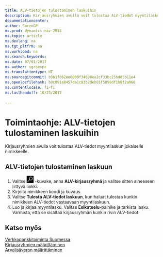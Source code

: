 ```yaml
---
title: ALV-tietojen tulostaminen laskuihin
description: Kirjausryhmien avulla voit tulostaa ALV-tiedot myyntilaskun jokaiselle nimikkeelle.
documentationcenter: 
author: SorenGP
ms.prod: dynamics-nav-2018
ms.topic: article
ms.devlang: na
ms.tgt_pltfrm: na
ms.workload: na
ms.search.keywords: 
ms.date: 07/01/2017
ms.author: sgroespe
ms.translationtype: HT
ms.sourcegitcommit: b9b1f062ee6009f34698ea2cf33bc25bdd5b11e4
ms.openlocfilehash: b0c891e8457da1c83b2deb65f5090df1b8f2a966
ms.contentlocale: fi-fi
ms.lasthandoff: 10/23/2017

---
```

# <a name="how-to-print-vat-information-on-invoices"></a>Toimintaohje: ALV-tietojen tulostaminen laskuihin
Kirjausryhmien avulla voit tulostaa ALV-tiedot myyntilaskun jokaiselle nimikkeelle.  

## <a name="to-print-vat-information-on-an-invoice"></a>ALV-tietojen tulostaminen laskuun  

1.  Valitse ![Etsi sivu tai raportti -kuvake](../../media/ui-search/search_small.png "Etsi sivu tai raportti -kuvake") -kuvake, anna **ALV-kirjausryhmä** ja valitse sitten aiheeseen liittyvä linkki.  
2.  Kirjoita nimikkeen koodi ja kuvaus.  
3.  Valitse **Tulosta ALV-tiedot laskuun**, kun haluat tulostaa kunkin nimikkeen ALV-tiedot vastaavaan myyntilaskuun.  
4.  Luo ja kirjaa myyntilasku. Valitse **Esikatselu**-painike ja tarkista lasku. Varmista, että se sisältää kirjausryhmän kunkin rivin ALV-tiedot.  

## <a name="see-also"></a>Katso myös  
 [Verkkopankkitoiminta Suomessa](electronic-banking-in-finland.md)  
 [Kirjausryhmien määrittäminen](../../finance-posting-groups.md)   
 [Arvolisäveron määrittäminen](../../finance-setup-vat.md)

